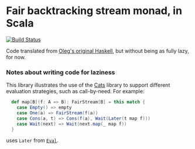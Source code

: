 # Fair backtracking stream monad, in Scala

[![Build Status](https://travis-ci.org/FranklinChen/scala-fair-stream.svg)](https://travis-ci.org/FranklinChen/scala-fair-stream)

Code translated from [Oleg's original Haskell](http://okmij.org/ftp/Computation/monads.html#fair-bt-stream), but without being as fully lazy, for now.

### Notes about writing code for laziness

This library illustrates the use of the
[Cats](http://typelevel.org/cats/) library to support different
evaluation strategies, such as call-by-need. For example:

``` scala
  def map[B](f: A => B): FairStream[B] = this match {
    case Empty() => empty
    case One(a) => FairStream(f(a))
    case Cons(a, t) => Cons(f(a), Wait(Later(t map f)))
    case Wait(next) => Wait(next.map(_ map f))
  }
```

uses `Later` from [`Eval`](https://github.com/typelevel/cats/blob/master/core/src/main/scala/cats/Eval.scala).
